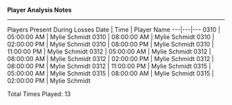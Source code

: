 **Player Analysis Notes**
****
Players Present During Losses 
Date | Time | Player Name
---|---|---
0310 | 05:00:00 AM | Mylie Schmidt
0310 | 08:00:00 AM | Mylie Schmidt
0310 | 02:00:00 PM | Mylie Schmidt
0310 | 08:00:00 PM | Mylie Schmidt
0310 | 11:00:00 PM | Mylie Schmidt
0312 | 05:00:00 AM | Mylie Schmidt
0312 | 08:00:00 AM | Mylie Schmidt
0312 | 02:00:00 PM | Mylie Schmidt
0312 | 08:00:00 PM | Mylie Schmidt
0312 | 11:00:00 PM | Mylie Schmidt
0315 | 05:00:00 AM | Mylie Schmidt
0315 | 08:00:00 AM | Mylie Schmidt
0315 | 02:00:00 PM | Mylie Schmidt

Total Times Played: 13
